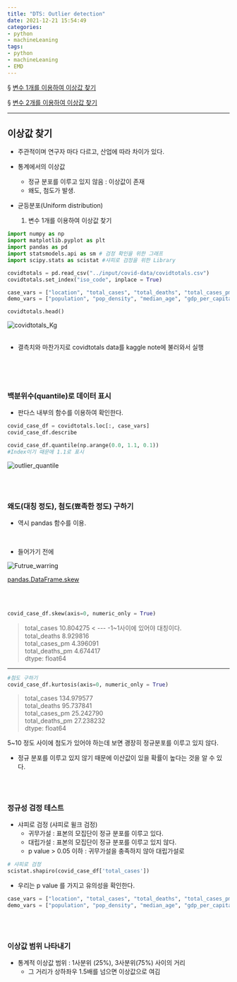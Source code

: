 ```yaml
---
title: "DTS: Outlier detection"
date: 2021-12-21 15:54:49
categories:
- python
- machineLeaning
tags:
- python
- machineLeaning
- EMD
---
```


§ [변수 1개를 이용하여 이상값 찾기 ]()

§ [변수 2개를 이용하여 이상값 찾기 ]()

---

## 이상값 찾기 

- 주관적이며 연구자 마다 다르고, 산업에 따라 차이가 있다. 
- 통계에서의 이상값
  + 정규 분포를 이루고 있지 않음 : 이상값이 존재
  + 왜도, 첨도가 발생.
- 균등분포(Uniform distribution)


    1. 변수 1개를 이용하여 이상값 찾기 


```python
import numpy as np
import matplotlib.pyplot as plt
import pandas as pd
import statsmodels.api as sm # 검정 확인을 위한 그래프 
import scipy.stats as scistat #샤피로 검정을 위한 Library

covidtotals = pd.read_csv("../input/covid-data/covidtotals.csv")
covidtotals.set_index("iso_code", inplace = True)

case_vars = ["location", "total_cases", "total_deaths", "total_cases_pm", "total_deaths_pm"]
demo_vars = ["population", "pop_density", "median_age", "gdp_per_capita", "hosp_beds"]

covidtotals.head()
```
![covidtotals_Kg](/../../imeges/python/covidtotals_Kg.png) <br><br>


- 결측치와 마찬가지로 covidtotals data를 kaggle note에 불러와서 실행 

<br><br><br>

### 백분위수(quantile)로 데이터 표시  

- 판다스 내부의 함수를 이용하여 확인한다. 

```python
covid_case_df = covidtotals.loc[:, case_vars]
covid_case_df.describe

covid_case_df.quantile(np.arange(0.0, 1.1, 0.1))
#Index이기 때문에 1.1로 표시 
```
![outlier_quantile](/../../imeges/python/outlier_quantile.png)

<br><br>

### 왜도(대칭 정도), 첨도(뾰족한 정도) 구하기 

- 역시 pandas 함수를 이용.

<br> <div style="border: 2px wave salmon">
- 들어가기 전에


![Futrue_warring](/../../imeges/python/Futrue_warring.png)

[pandas.DataFrame.skew](https://pandas.pydata.org/docs/reference/api/pandas.DataFrame.skew.html)

</div><br><br>

```python
covid_case_df.skew(axis=0, numeric_only = True)
```

> total_cases        10.804275 < --- -1~1사이에 있어야 대칭이다. <br>
total_deaths        8.929816 <br>
total_cases_pm      4.396091 <br>
total_deaths_pm     4.674417 <br>
dtype: float64 <br>


---

```python
#첨도 구하기 
covid_case_df.kurtosis(axis=0, numeric_only = True)
```

>total_cases        134.979577 <br>
total_deaths        95.737841 <br> 
total_cases_pm      25.242790 <br>
total_deaths_pm     27.238232 <br>
dtype: float64 <br>


5~10 정도 사이에 첨도가 있어야 하는데 보면 괭장히 정규분포를 이루고 있지 않다. 


- 정규 분포를 이루고 있지 않기 때문에 이산값이 있을 확률이 높다는 것을 알 수 있다. 


<br><br>

### 정규성 검정 테스트 

- 샤피로 검정 (샤피로 윌크 검정)
  - 귀무가설 : 표본의 모집단이 정규 분포를 이루고 있다. 
  - 대립가설 : 표본의 모집단이 정규 분포를 이루고 있지 않다.
  - p value > 0.05 이하 : 귀무가설을 충족하지 않아 대립가설로 


```python
# 샤피로 검정
scistat.shapiro(covid_case_df['total_cases'])
```


- 우리는 p value 를 가지고 유의성을 확인한다. 

```python
case_vars = ["location", "total_cases", "total_deaths", "total_cases_pm", "total_deaths_pm"]
demo_vars = ["population", "pop_density", "median_age", "gdp_per_capita", "hosp_beds"]
```
<br><br>

### 이상값 범위 나타내기 
- 통계적 이상값 범위 : 1사분위 (25%), 3사분위(75%) 사이의 거리 
  + 그 거리가 상하좌우 1.5배를 넘으면 이상값으로 여김

